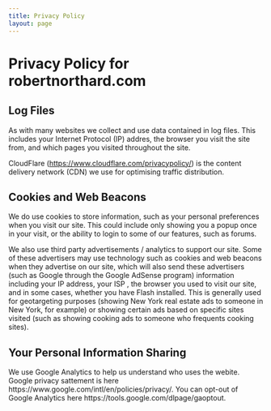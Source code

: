 ```yaml
---
title: Privacy Policy
layout: page
---
```


<h1> Privacy Policy for robertnorthard.com</h1>

<h2>Log Files</h2>

<p>
As with many websites we collect and use data contained in log files. This includes your Internet Protocol (IP) addres, the browser you visit the site from, and which pages you visited throughout the site.

CloudFlare (https://www.cloudflare.com/privacypolicy/) is the content delivery network (CDN) we use for optimising traffic distribution.

</p>

<h2>Cookies and Web Beacons</h2>

<p>
We do use cookies to store information, such as your personal preferences when you visit our site.  This could include only showing you a popup once in your visit, or the ability to login to some of our features, such as forums.

We also use third party advertisements / analytics to support our site.  Some of these advertisers may use technology such as cookies and web beacons when they advertise on our site, which will also send these advertisers (such as Google through the Google AdSense program) information including your IP address, your ISP , the browser you used to visit our site, and in some cases, whether you have Flash installed.  This is generally used for geotargeting purposes (showing New York real estate ads to someone in New York, for example) or showing certain ads based on specific sites visited (such as showing cooking ads to someone who frequents cooking sites). 

<h2>Your Personal Information Sharing</h2>
<p>
We use Google Analytics to help us understand who uses the webite. Google privacy sattement is here https://www.google.com/intl/en/policies/privacy/.  You can opt-out of Google Analytics here https://tools.google.com/dlpage/gaoptout.
</p>